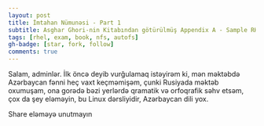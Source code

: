 ```yaml
---
layout: post
title: İmtahan Nümunəsi - Part 1
subtitle: Asghar Ghori-nin Kitabından götürülmüş Appendix A - Sample RHCSA Exam 1.
tags: [rhel, exam, book, nfs, autofs]
gh-badge: [star, fork, follow]
comments: true
---
```

Salam, adminlər. İlk öncə deyib vurğulamaq istəyirəm ki, mən məktəbdə Azərbaycan fənni heç vaxt keçməmişəm, çunki Rusiyada məktəb oxumuşam, ona gorədə bəzi yerlərdə qramatik və orfoqrafik səhv etsəm, çox da şey eləməyin, bu Linux dərsliyidir, Azərbaycan dili yox. 

Share eləməyə unutmayın

